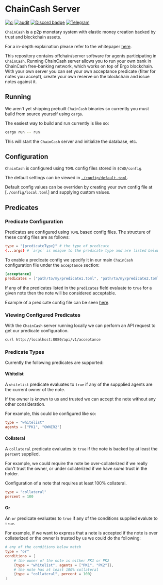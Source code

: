 # ChainCash Server

[![ci](https://github.com/ChainCashLabs/chaincash-rs/actions/workflows/ci.yaml/badge.svg)](https://github.com/ChainCashLabs/chaincash-rs/actions/workflows/ci.yaml) [![audit](https://github.com/ChainCashLabs/chaincash-rs/actions/workflows/audit.yaml/badge.svg)](https://github.com/ChainCashLabs/chaincash-rs/actions/workflows/audit.yaml)
[![Discord badge][]][Discord link] [![Telegram](https://img.shields.io/badge/Telegram-2CA5E0?style=flat-squeare&logo=telegram&logoColor=white)](https://t.me/+xIwo9PNJdtdhMzZl)

`ChainCash` is a p2p monetary system with elastic money creation backed by trust and blockchain assets.

For a in-depth explaination please refer to the whitepaper [here](https://github.com/ChainCashLabs/chaincash/blob/master/docs/whitepaper/chaincash.pdf).

This repository contains offchain/server software for agents participating in `ChainCash`. Running ChainCash server 
allows you to run your own bank in ChainCash free-banking network, which works on top of Ergo blockchain. With your own
server you can set your own acceptance predicate (filter for notes you accept), create your own reserve on the blockchain 
and issue notes against it. 


## Running

We aren't yet shipping prebuilt `ChainCash` binaries so currently you must build from source yourself using `cargo`.

The easiest way to build and run currently is like so:

```sh
cargo run -- run
```

This will start the `ChainCash` server and initialize the database, etc.

## Configuration

`ChainCash` is configured using `TOML` config files stored in `$CWD/config`.

The default settings can be viewed in [`./config/default.toml`](./config/default.toml).

Default config values can be overriden by creating your own config file at [`./config/local.toml`] and supplying custom values.

## Predicates

### Predicate Configuration

Predicates are configured using `TOML` based config files. The structure of these config files are as follows:

```toml
type = "{predicateType}" # the type of predicate
{...args} # `args` is unique to the predicate type and are listed below
```

To enable a predicate config we specify it in our main `ChainCash` configuration file under the `acceptance` section:

```toml
[acceptance]
predicates = ["path/to/my/predicate1.toml", "path/to/my/predicate2.toml"]
```

If any of the predicates listed in the `predicates` field evaluate to `true` for a given note then the note will be considered acceptable.

Example of a predicate config file can be seen [here](./config/predicates/example.toml).

### Viewing Configured Predicates

With the `ChainCash` server running locally we can perform an API request to get our predicate configuration.

```sh
curl http://localhost:8080/api/v1/acceptance
```

### Predicate Types

Currently the following predicates are supported:

#### Whitelist

A `whitelist` predicate evaluates to `true` if any of the suppplied agents are the current owner of the note.

If the owner is known to us and trusted we can accept the note without any other consideration.

For example, this could be configured like so:

```toml
type = "whitelist"
agents = ["PK1", "OWNER2"]
```

#### Collateral

A `collateral` predicate evaluates to `true` if the note is backed by at least the `percent` supplied.

For example, we could require the note be over-collaterized if we really don't trust the owner, or under collaterized if we have _some_ trust in the holder.

Configuration of a note that requires at least 100% collateral.

```toml
type = "collateral"
percent = 100
```


#### Or

An `or` predicate evaluates to `true` if any of the conditions supplied evalute to `true`.

For example, if we want to express that a note is accepted if the note is over collaterized or the owner is trusted by us we could do the following:

```toml
# any of the conditions below match
type = "or"
conditions = [
    # the owner of the note is either PK1 or PK2
    {type = "whitelist", agents = ["PK1", "PK2"]},
    # the note has at least 100% collateral
    {type = "collateral", percent = 100}
]
```

[Discord badge]: https://img.shields.io/discord/668903786361651200?logo=discord&style=social
[Discord link]: https://discord.gg/ergo-platform-668903786361651200
